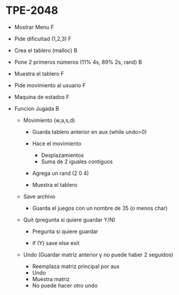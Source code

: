# TPE-2048

- Mostrar Menu                                                     F

- Pide dificultad (1,2,3)                                          F

- Crea el tablero (malloc)                                         B 

- Pone 2 primeros números (11% 4s, 89% 2s, rand)                   B

- Muestra el tablero                                               F

- Pide movimiento al usuario                                       F

- Maquina de estados                                               F

- Funcion Jugada                                                   B

  - Movimiento (w,a,s,d)
  
    - Guarda tablero anterior en aux (while undo>0)
    
    - Hace el movimiento
    
      - Desplazamientos
      - Suma de 2 iguales contiguos
      
    - Agrega un rand (2 0 4)
    
    - Muestra el tablero
    
  - Save archivo
  
    - Guarda el juegos con un nombre de 35 (o menos char)
    
  - Quit (pregunta si quiere guardar Y/N)
  
    - Pregunta si quiere guardar
    
    - if (Y)
      save
    else 
      exit
  - Undo (Guardar matriz anterior y no puede haber 2 seguidos)
    - Reemplaza matriz principal por aux
    - Undo
    - Muestra matriz
    - No puede hacer otro undo
